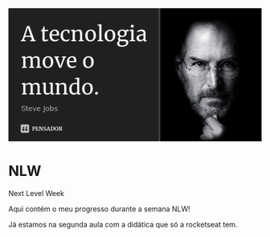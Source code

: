 <img width="auto" src="https://raw.githubusercontent.com/paulo-mesquita/paulo-mesquita/master/steve_jobs_a_tecnologia_move_o_mundo_lenlnjd.jpg">

# NLW
Next Level Week

Aqui contém o meu progresso durante a semana NLW!

Já estamos na segunda aula com a didática que só a rocketseat tem.
